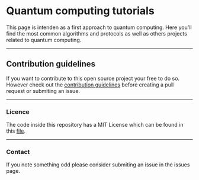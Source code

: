 # Quantum computing tutorials

This page is intenden as a first approach to quantum computing. Here you'll find the most common algorithms and protocols as well as others projects related to quantum computing.

---

## Contribution guidelines

If you want to contribute to this open source project your free to do so. However check out the [contribution guidelines](/CONTRIBUTION.md) before creating a pull request or submiting an issue.

---

### Licence

The code inside this repository has a MIT License which can be found in this [file](/LICENSE).

---

### Contact

If you note something odd please consider submiting an issue in the issues page.
